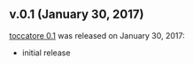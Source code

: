 ## v.0.1 (January 30, 2017)

[toccatore 0.1](https://github.com/datacite/toccatore/releases/tag/v.0.1) was released on January 30, 2017:

* initial release

